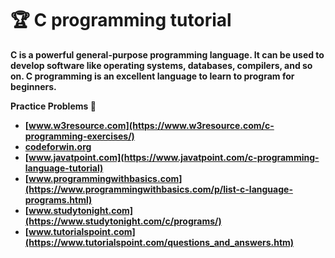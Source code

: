# 🏆 C programming tutorial

<b>C is a powerful general-purpose programming language. It can be used to develop software like operating systems, databases, compilers, and so on. C programming is an excellent language to learn to program for beginners. <b>
   
  Practice Problems 🦜

- [www.w3resource.com](https://www.w3resource.com/c-programming-exercises/)
- [codeforwin.org](https://codeforwin.org/2015/05/basic-programming-practice-problems.html)
- [www.javatpoint.com](https://www.javatpoint.com/c-programming-language-tutorial)         
- [www.programmingwithbasics.com](https://www.programmingwithbasics.com/p/list-c-language-programs.html)
- [www.studytonight.com](https://www.studytonight.com/c/programs/)
- [www.tutorialspoint.com](https://www.tutorialspoint.com/questions_and_answers.htm)

